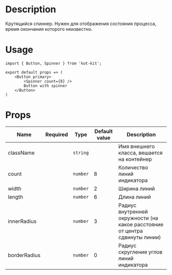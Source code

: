 # Description
Крутящийся спиннер. Нужен для отображения состояния процесса, время окончания которого неизвестно.

# Usage
	import { Button, Spinner } from 'kot-kit';

	export default props => (
		<Button primary>
			<Spinner count={8} />
			Button with spinner
		</Button>
	)

# Props
| Name | Required | Type | Default value | Description |
|---|:-:|---|---|---|
| className || `string` || Имя внешнего класса, вешается на контейнер |
| count || `number` | 8 | Количество линий индикатора |
| width || `number` | 2 | Ширина линий |
| length || `number` | 6 | Длина линий |
| innerRadius || `number` | 3 | Радиус внутренней окружности (на какое расстояние от центра сдвинуты линии) |
| borderRadius || `number` | 0 | Радиус скругления углов линий индикатора |